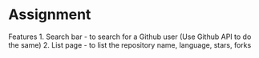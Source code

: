 # Assignment
Features 1. Search bar - to search for a Github user (Use Github API to do the same) 2. List page - to list the repository name, language, stars, forks
